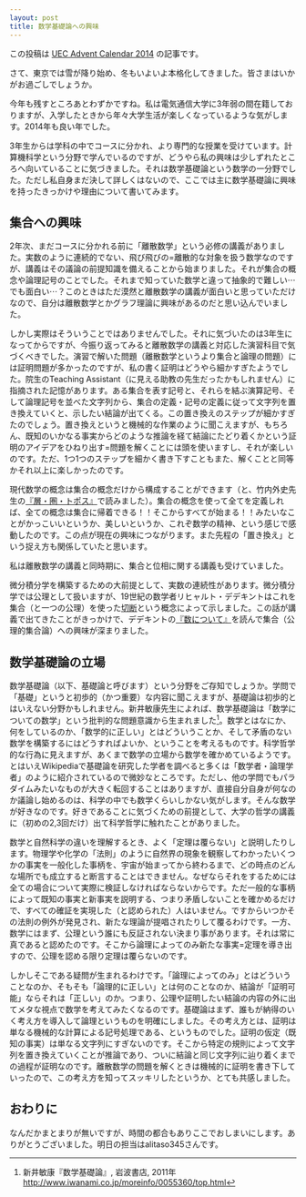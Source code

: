 ```yaml
---
layout: post
title: 数学基礎論への興味
---
```


この投稿は [UEC Advent Calendar 2014](http://www.adventar.org/calendars/335) の記事です。

さて、東京では雪が降り始め、冬もいよいよ本格化してきました。皆さまはいかがお過ごしでしょうか。

今年も残すところあとわずかですね。私は電気通信大学に3年弱の間在籍しておりますが、入学したときから年々大学生活が楽しくなっているような気がします。2014年も良い年でした。

3年生からは学科の中でコースに分かれ、より専門的な授業を受けています。計算機科学という分野で学んでいるのですが、どうやら私の興味は少しずれたところへ向いていることに気づきました。それは数学基礎論という数学の一分野でした。ただし私自身まだ決して詳しくはないので、ここでは主に数学基礎論に興味を持ったきっかけや理由について書いてみます。

## 集合への興味
2年次、まだコースに分かれる前に「離散数学」という必修の講義がありました。実数のように連続的でない、飛び飛びの=離散的な対象を扱う数学なのですが、講義はその議論の前提知識を備えることから始まりました。それが集合の概念や論理記号のことでした。それまで知っていた数学と違って抽象的で難しい$\cdots$でも面白い$\cdots$？このときはただ漠然と離散数学の講義が面白いと思っていただけなので、自分は離散数学とかグラフ理論に興味があるのだと思い込んでいました。

しかし実際はそういうことではありませんでした。それに気づいたのは3年生になってからですが、今振り返ってみると離散数学の講義と対応した演習科目で気づくべきでした。演習で解いた問題（離散数学というより集合と論理の問題）には証明問題が多かったのですが、私の書く証明はどうやら細かすぎたようでした。院生のTeaching Assistant（に見える助教の先生だったかもしれません）に指摘された記憶があります。ある集合を表す記号と、それらを結ぶ演算記号、そして論理記号を並べた文字列から、集合の定義・記号の定義に従って文字列を置き換えていくと、示したい結論が出てくる。この置き換えのステップが細かすぎたのでしょう。置き換えというと機械的な作業のように聞こえますが、もちろん、既知のいかなる事実からどのような推論を経て結論にたどり着くかという証明のアイデアをひねり出す=問題を解くことには頭を使いますし、それが楽しいのです。ただ、1つ1つのステップを細かく書き下すこともまた、解くことと同等かそれ以上に楽しかったのです。

現代数学の概念は集合の概念だけから構成することができます（と、竹内外史先生の[『層・圏・トポス』](http://www.nippyo.co.jp/book/4133.html)で読みました）。集合の概念を使って全てを定義しれば、全ての概念は集合に帰着できる！！そこからすべてが始まる！！みたいなことがかっこいいというか、美しいというか、これぞ数学の精神、という感じで感動したのです。この点が現在の興味につながります。また先程の「置き換え」という捉え方も関係していたと思います。

私は離散数学の講義と同時期に、集合と位相に関する講義も受けていました。

微分積分学を構築するための大前提として、実数の連続性があります。微分積分学では公理として扱いますが、19世紀の数学者リヒャルト・デデキントはこれを集合（と一つの公理）を使った[切断](http://ja.wikipedia.org/wiki/%E3%83%87%E3%83%87%E3%82%AD%E3%83%B3%E3%83%88%E5%88%87%E6%96%AD)という概念によって示しました。この話が講義で出てきたことがきっかけで、デデキントの[『数について』](http://www.iwanami.co.jp/.BOOKS/33/8/3392410.html)を読んで集合（公理的集合論）への興味が深まりました。

## 数学基礎論の立場
数学基礎論（以下、基礎論と呼びます）という分野をご存知でしょうか。学問で「基礎」というと初歩的（かつ重要）な内容に聞こえますが、基礎論は初歩的とはいえない分野かもしれません。新井敏康先生によれば、数学基礎論は「数学についての数学」という批判的な問題意識から生まれました[^1]。数学とはなにか、何をしているのか、「数学的に正しい」とはどういうことか、そして矛盾のない数学を構築するにはどうすればよいか、ということを考えるものです。科学哲学的な行為に見えますが、あくまで数学の立場から数学を確かめているようです。とはいえWikipediaで基礎論を研究した学者を調べると多くは「数学者・論理学者」のように紹介されているので微妙なところです。ただし、他の学問でもパラダイムみたいなものが大きく転回することはありますが、直接自分自身が何なのか議論し始めるのは、科学の中でも数学くらいしかない気がします。そんな数学が好きなのです。好きであることに気づくための前提として、大学の哲学の講義に（初めの2,3回だけ）出て科学哲学に触れたことがありました。

数学と自然科学の違いを理解するとき、よく「定理は覆らない」と説明したりします。物理学や化学の「法則」のように自然界の現象を観察してわかったいくつかの事実を一般化した事柄を、宇宙が始まってから終わるまで、どの時点のどんな場所でも成立すると断言することはできません。なぜならそれをするためには全ての場合について実際に検証しなければならないからです。ただ一般的な事柄によって既知の事実と新事実を説明する、つまり矛盾しないことを確かめるだけで、すべての確証を実現した（と認められた）人はいません。ですからいつかその法則の例外が発見され、新たな理論が提唱されたりして覆るわけです。一方、数学にはまず、公理という誰にも反証されない決まり事があります。それは常に真であると認めたのです。そこから論理によってのみ新たな事実=定理を導き出すので、公理を認める限り定理は覆らないのです。

しかしそこである疑問が生まれるわけです。「論理によってのみ」とはどういうことなのか、そもそも「論理的に正しい」とは何のことなのか、結論が「証明可能」ならそれは「正しい」のか。つまり、公理や証明したい結論の内容の外に出てメタな視点で数学を考えてみたくなるのです。基礎論はまず、誰もが納得のいく考え方を導入して論理というものを明確にしました。その考え方とは、証明は単なる機械的な計算による記号処理である、というものでした。証明の仮定（既知の事実）は単なる文字列にすぎないのです。そこから特定の規則によって文字列を置き換えていくことが推論であり、ついに結論と同じ文字列に辿り着くまでの過程が証明なのです。離散数学の問題を解くときは機械的に証明を書き下していったので、この考え方を知ってスッキリしたというか、とても共感しました。

## おわりに
なんだかまとまりが無いですが、時間の都合もありここでおしまいにします。ありがとうございました。明日の担当はalitaso345さんです。

[^1]: 新井敏康『数学基礎論』, 岩波書店, 2011年 http://www.iwanami.co.jp/moreinfo/0055360/top.html
